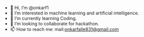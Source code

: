 - 👋 Hi, I’m @onkarf1
- 👀 I’m interested in machine learning and artificial intelligence.
- 🌱 I’m currently learning Coding.
- 💞️ I’m looking to collaborate for hackathon.
- 📫 How to reach me: mail:onkarfalle831@gmail.com 

<!---
onkarf1/onkarf1 is a ✨ special ✨ repository because its `README.md` (this file) appears on your GitHub profile.
You can click the Preview link to take a look at your changes.
--->
